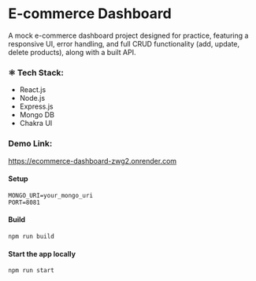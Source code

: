 # E-commerce Dashboard

A mock e-commerce dashboard project designed for practice, featuring a responsive UI, error handling, and full CRUD functionality (add, update, delete products), along with a built API.

### ⚛️ Tech Stack:
* React.js
* Node.js
* Express.js
* Mongo DB
* Chakra UI

### Demo Link:
https://ecommerce-dashboard-zwg2.onrender.com

#### Setup
```
MONGO_URI=your_mongo_uri
PORT=8081
```
#### Build
```
npm run build
```
#### Start the app locally
```
npm run start
```
